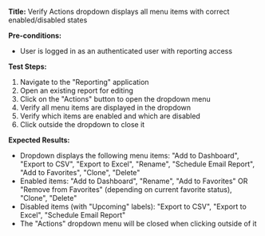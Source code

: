 **Title:** Verify Actions dropdown displays all menu items with correct enabled/disabled states

**Pre-conditions:**
* User is logged in as an authenticated user with reporting access

**Test Steps:**
1. Navigate to the "Reporting" application
2. Open an existing report for editing
3. Click on the "Actions" button to open the dropdown menu
4. Verify all menu items are displayed in the dropdown
5. Verify which items are enabled and which are disabled
6. Click outside the dropdown to close it

**Expected Results:**
* Dropdown displays the following menu items: "Add to Dashboard", "Export to CSV", "Export to Excel", "Rename", "Schedule Email Report", "Add to Favorites", "Clone", "Delete"
* Enabled items: "Add to Dashboard", "Rename", "Add to Favorites" OR "Remove from Favorites" (depending on current favorite status), "Clone", "Delete"
* Disabled items (with "Upcoming" labels): "Export to CSV", "Export to Excel", "Schedule Email Report"
* The "Actions" dropdown menu will be closed when clicking outside of it